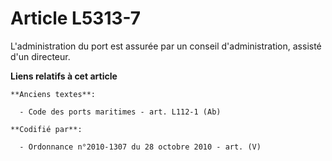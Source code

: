 # Article L5313-7

L'administration du port est assurée par un conseil d'administration, assisté d'un directeur.

**Liens relatifs à cet article**

	**Anciens textes**:

	  - Code des ports maritimes - art. L112-1 (Ab)

	**Codifié par**:

	  - Ordonnance n°2010-1307 du 28 octobre 2010 - art. (V)
